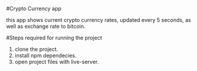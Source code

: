 #Crypto Currency app

this app shows current crypto currency rates, updated every 5 seconds, as well as exchange rate to bitcoin.

#Steps required for running the project

1. clone the project.
2. install npm dependecies.
3. open project files with live-server.
